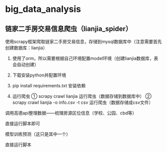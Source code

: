 # big_data_analysis

## 链家二手房交易信息爬虫（lianjia_spider）

使用scrapy框架爬取链家二手房交易信息，存储到mysql数据库中（注意需要首先创建数据库：lianjia）

1. 使用了orm，所以需要根据自己环境配置model环境（创建lianjia数据库，表会自动创建）

2. 下载安装python并配置环境

3. pip install requirements.txt 安装依赖

4. 运行爬虫
	① scrapy crawl lianjia  运行爬虫（数据存储到数据库中）
	② scrapy crawl lianjia -o info.csv -t csv  运行爬虫（数据存储成csv文件）

调用高德api整理数据——梳理房源区位信息（学校、公园、cbd等）

直接运行脚本即可

模型训练预测（这只是其中一个）

直接运行脚本